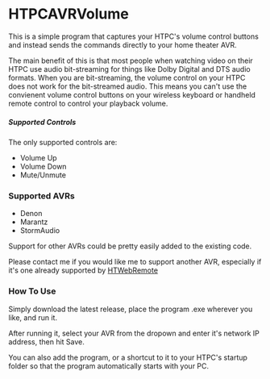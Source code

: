 # HTPCAVRVolume

This is a simple program that captures your HTPC's volume control buttons and instead sends the commands directly to your
home theater AVR.

The main benefit of this is that most people when watching video on their HTPC use audio bit-streaming for things like
Dolby Digital and DTS audio formats.  When you are bit-streaming, the volume control on your HTPC does not work for the
bit-streamed audio.  This means you can't use the convienent volume control buttons on your wireless keyboard or
handheld remote control to control your playback volume.

##### Supported Controls

The only supported controls are:

* Volume Up
* Volume Down
* Mute/Unmute

### Supported AVRs

* Denon
* Marantz
* StormAudio

Support for other AVRs could be pretty easily added to the existing code.

Please contact me if you would like me to support another AVR, especially if it's one already supported by [HTWebRemote](https://github.com/nicko88/HTWebRemote)

### How To Use

Simply download the latest release, place the program .exe wherever you like, and run it.

After running it, select your AVR from the dropown and enter it's network IP address, then hit Save.

You can also add the program, or a shortcut to it to your HTPC's startup folder so that the program automatically
starts with your PC.